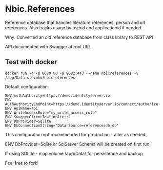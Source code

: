 # Nbic.References
Reference database that handles literature references, person and url references. Also tracks usage by userid and applicationid if needed.

Why: Converted an old reference database from class library to REST API

API documented with Swagger at root URL


## Test with docker
```<language>
docker run -d -p 8080:80 -p 8082:443 --name nbicreferences -v /app/Data steinho/nbicreferences
```

Default configuration:
```<language>
ENV AuthAuthority=https://demo.identityserver.io
ENV AuthAuthorityEndPoint=https://demo.identityserver.io/connect/authorize
ENV ApiName=api
ENV WriteAccessRole="my_write_access_role"
ENV SwaggerClientId="implicit"
ENV DbProvider=Sqlite
ENV DbConnectionString="Data Source=referencesdb.db"
```

This configuration not recommended for production - alter as needed.

ENV DbProvider=Sqlite or SqlServer
Schema will be created on first run.

If using SQLite - map volume /app/Data/ for persistence and backup 

Feel free to fork!

